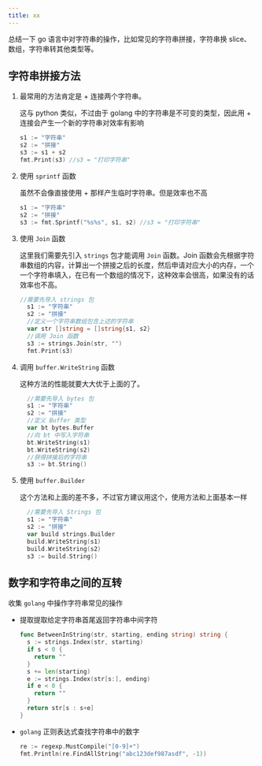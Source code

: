 ```yaml
---
title: xx
---
```


总结一下 go 语言中对字符串的操作，比如常见的字符串拼接，字符串换 slice、数组，字符串转其他类型等。

## 字符串拼接方法

1. 最常用的方法肯定是 + 连接两个字符串。

   这与 python 类似，不过由于 golang 中的字符串是不可变的类型，因此用 + 连接会产生一个新的字符串对效率有影响

   ```go
   s1 := "字符串"
   s2 := "拼接"
   s3 := s1 + s2
   fmt.Print(s3) //s3 = "打印字符串"
   ```

2. 使用 `sprintf` 函数

   虽然不会像直接使用 + 那样产生临时字符串。但是效率也不高

   ```go
   s1 := "字符串"
   s2 := "拼接"
   s3 := fmt.Sprintf("%s%s", s1, s2) //s3 = "打印字符串"
   ```

3. 使用 `Join` 函数

   这里我们需要先引入 `strings` 包才能调用 `Join` 函数。Join 函数会先根据字符串数组的内容，计算出一个拼接之后的长度，然后申请对应大小的内存，一个一个字符串填入，在已有一个数组的情况下，这种效率会很高，如果没有的话效率也不高。

   ```go
   //需要先导入 strings 包
     s1 := "字符串"
     s2 := "拼接"
     //定义一个字符串数组包含上述的字符串
     var str []string = []string{s1, s2}
     //调用 Join 函数
     s3 := strings.Join(str, "")
     fmt.Print(s3)
   ```

4. 调用 `buffer.WriteString` 函数

   这种方法的性能就要大大优于上面的了。

   ```go
     //需要先导入 bytes 包
     s1 := "字符串"
     s2 := "拼接"
     //定义 Buffer 类型
     var bt bytes.Buffer
     //向 bt 中写入字符串
     bt.WriteString(s1)
     bt.WriteString(s2)
     //获得拼接后的字符串
     s3 := bt.String()
   ```

5. 使用 `buffer.Builder`

   这个方法和上面的差不多，不过官方建议用这个，使用方法和上面基本一样

   ```go
     //需要先导入 Strings 包
     s1 := "字符串"
     s2 := "拼接"
     var build strings.Builder
     build.WriteString(s1)
     build.WriteString(s2)
     s3 := build.String()
   ```

## 数字和字符串之间的互转

收集 `golang` 中操作字符串常见的操作

- 提取提取给定字符串首尾返回字符串中间字符

  ```go
  func BetweenInString(str, starting, ending string) string {
    s := strings.Index(str, starting)
    if s < 0 {
      return ""
    }
    s += len(starting)
    e := strings.Index(str[s:], ending)
    if e < 0 {
      return ""
    }
    return str[s : s+e]
  }
  ```

- `golang` 正则表达式查找字符串中的数字

  ```go
  re := regexp.MustCompile("[0-9]+")
  fmt.Println(re.FindAllString("abc123def987asdf", -1))
  ```
